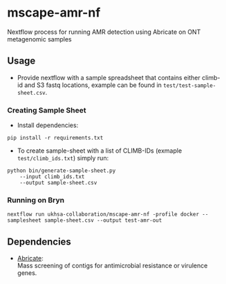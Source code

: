 # mscape-amr-nf
Nextflow process for running AMR detection using Abricate on ONT metagenomic samples

## Usage
- Provide nextflow with a sample spreadsheet that contains either climb-id and S3 fastq locations, example can be found in `test/test-sample-sheet.csv`.

### Creating Sample Sheet
- Install dependencies:
```
pip install -r requirements.txt
```

- To create sample-sheet with a list of CLIMB-IDs (exmaple `test/climb_ids.txt`) simply run:   
```
python bin/generate-sample-sheet.py 
    --input climb_ids.txt 
    --output sample-sheet.csv
```

### Running on Bryn
```
nextflow run ukhsa-collaboration/mscape-amr-nf -profile docker --samplesheet sample-sheet.csv --output test-amr-out
```


## Dependencies
- [Abricate](https://github.com/tseemann/abricate):  
Mass screening of contigs for antimicrobial resistance or virulence genes.
<!-- - [Scagaire](https://github.com/quadram-institute-bioscience/scagaire):  
Scagaire allows you to take in gene predictions from a metagenomic sample and filter them by bacterial/pathogenic species.  -->
